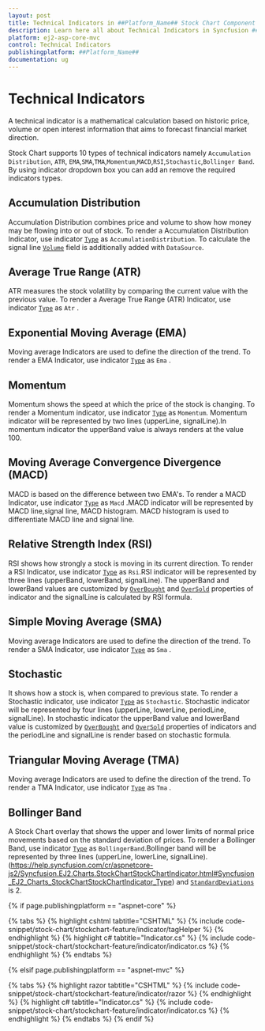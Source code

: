 ```yaml
---
layout: post
title: Technical Indicators in ##Platform_Name## Stock Chart Component
description: Learn here all about Technical Indicators in Syncfusion ##Platform_Name## Stock Chart component of Syncfusion Essential JS 2 and more.
platform: ej2-asp-core-mvc
control: Technical Indicators
publishingplatform: ##Platform_Name##
documentation: ug
---
```



<!-- markdownlint-disable MD036 -->

# Technical Indicators

A technical indicator is a mathematical calculation based on historic price, volume or open interest information that aims to forecast financial market direction.

Stock Chart supports 10 types of technical indicators namely `Accumulation Distribution`, `ATR`, `EMA`,`SMA`,`TMA`,`Momentum`,`MACD`,`RSI`,`Stochastic`,`Bollinger Band`. By using indicator dropdown box you can add an remove the required indicators types.

## Accumulation Distribution

Accumulation Distribution combines price and volume to show how money may be flowing into or out of stock.
To render a Accumulation Distribution Indicator, use indicator [`Type`](https://help.syncfusion.com/cr/aspnetcore-js2/Syncfusion.EJ2.Charts.StockChartStockChartIndicator.html#Syncfusion_EJ2_Charts_StockChartStockChartIndicator_Type) as `AccumulationDistribution`.
To calculate the signal line [`Volume`](https://help.syncfusion.com/cr/aspnetcore-js2/Syncfusion.EJ2.Charts.StockChartStockChartIndicator.html#Syncfusion_EJ2_Charts_StockChartStockChartIndicator_Volume) field is additionally added with `DataSource`.

## Average True Range (ATR)

ATR measures the stock volatility by comparing the current value with the previous value.
To render a Average True Range (ATR) Indicator, use indicator [`Type`](https://help.syncfusion.com/cr/aspnetcore-js2/Syncfusion.EJ2.Charts.StockChartStockChartIndicator.html#Syncfusion_EJ2_Charts_StockChartStockChartIndicator_Type) as `Atr` .

## Exponential Moving Average (EMA)

Moving average Indicators are used to define the direction of the trend. To render a EMA Indicator, use indicator [`Type`](https://help.syncfusion.com/cr/aspnetcore-js2/Syncfusion.EJ2.Charts.StockChartStockChartIndicator.html#Syncfusion_EJ2_Charts_StockChartStockChartIndicator_Type) as `Ema` .

## Momentum

Momentum shows the speed at which the price of the stock is changing. To render a Momentum indicator, use indicator [`Type`](https://help.syncfusion.com/cr/aspnetcore-js2/Syncfusion.EJ2.Charts.StockChartStockChartIndicator.html#Syncfusion_EJ2_Charts_StockChartStockChartIndicator_Type) as `Momentum`. Momentum indicator will be represented by two lines (upperLine, signalLine).In momentum indicator the upperBand value is always renders at the value 100.

## Moving Average Convergence Divergence (MACD)

MACD is based on the difference between two EMA's. To render a MACD Indicator, use indicator [`Type`](https://help.syncfusion.com/cr/aspnetcore-js2/Syncfusion.EJ2.Charts.StockChartStockChartIndicator.html#Syncfusion_EJ2_Charts_StockChartStockChartIndicator_Type) as `Macd` .MACD indicator will be represented by MACD line,signal line, MACD histogram. MACD histogram is used to differentiate MACD line and signal line.

## Relative Strength Index (RSI)

RSI shows how strongly a stock is moving in its current direction. To render a RSI Indicator, use indicator [`Type`](https://help.syncfusion.com/cr/aspnetcore-js2/Syncfusion.EJ2.Charts.StockChartStockChartIndicator.html#Syncfusion_EJ2_Charts_StockChartStockChartIndicator_Type) as `Rsi`.RSI indicator will be represented by three lines (upperBand, lowerBand, signalLine). The upperBand and lowerBand values are customized by [`OverBought`](https://help.syncfusion.com/cr/aspnetcore-js2/Syncfusion.EJ2.Charts.StockChartStockChartIndicator.html#Syncfusion_EJ2_Charts_StockChartStockChartIndicator_OverBought) and [`OverSold`](https://help.syncfusion.com/cr/aspnetcore-js2/Syncfusion.EJ2.Charts.StockChartStockChartIndicator.html#Syncfusion_EJ2_Charts_StockChartStockChartIndicator_OverSold) properties of indicator and the signalLine is calculated by RSI formula.

## Simple Moving Average (SMA)

Moving average Indicators are used to define the direction of the trend. To render a SMA Indicator, use indicator [`Type`](https://help.syncfusion.com/cr/aspnetcore-js2/Syncfusion.EJ2.Charts.StockChartStockChartIndicator.html#Syncfusion_EJ2_Charts_StockChartStockChartIndicator_Type) as `Sma` .

## Stochastic

It shows how a stock is, when compared to previous state. To render a Stochastic indicator, use indicator [`Type`](https://help.syncfusion.com/cr/aspnetcore-js2/Syncfusion.EJ2.Charts.StockChartStockChartIndicator.html#Syncfusion_EJ2_Charts_StockChartStockChartIndicator_Type) as `Stochastic`.
Stochastic indicator will be represented by four lines (upperLine, lowerLine, periodLine, signalLine).
In stochastic indicator the upperBand value and lowerBand value is customized by [`OverBought`](https://help.syncfusion.com/cr/aspnetcore-js2/Syncfusion.EJ2.Charts.StockChartStockChartIndicator.html#Syncfusion_EJ2_Charts_StockChartStockChartIndicator_OverBought) and [`OverSold`](https://help.syncfusion.com/cr/aspnetcore-js2/Syncfusion.EJ2.Charts.StockChartStockChartIndicator.html#Syncfusion_EJ2_Charts_StockChartStockChartIndicator_OverSold) properties of indicators and the periodLine and signalLine is render based on stochastic formula.

## Triangular Moving Average (TMA)

Moving average Indicators are used to define the direction of the trend. To render a TMA Indicator, use indicator [`Type`](https://help.syncfusion.com/cr/aspnetcore-js2/Syncfusion.EJ2.Charts.StockChartStockChartIndicator.html#Syncfusion_EJ2_Charts_StockChartStockChartIndicator_Type) as `Tma` .

## Bollinger Band

<!-- markdownlint-disable MD034 -->

A Stock Chart overlay that shows the upper and lower limits of normal price movements based on the standard deviation of prices.
To render a Bollinger Band, use indicator [`Type`](https://help.syncfusion.com/cr/aspnetcore-js2/Syncfusion.EJ2.Charts.StockChartStockChartIndicator.html#Syncfusion_EJ2_Charts_StockChartStockChartIndicator_Type) as `BollingerBand`.Bollinger band will be represented by three lines (upperLine, lowerLine, signalLine).(https://help.syncfusion.com/cr/aspnetcore-js2/Syncfusion.EJ2.Charts.StockChartStockChartIndicator.html#Syncfusion_EJ2_Charts_StockChartStockChartIndicator_Type) and [`StandardDeviations`](https://help.syncfusion.com/cr/aspnetcore-js2/Syncfusion.EJ2.Charts.StockChartStockChartIndicator.html#Syncfusion_EJ2_Charts_StockChartStockChartIndicator_StandardDeviation) is 2.

{% if page.publishingplatform == "aspnet-core" %}

{% tabs %}
{% highlight cshtml tabtitle="CSHTML" %}
{% include code-snippet/stock-chart/stockchart-feature/indicator/tagHelper %}
{% endhighlight %}
{% highlight c# tabtitle="Indicator.cs" %}
{% include code-snippet/stock-chart/stockchart-feature/indicator/indicator.cs %}
{% endhighlight %}
{% endtabs %}

{% elsif page.publishingplatform == "aspnet-mvc" %}

{% tabs %}
{% highlight razor tabtitle="CSHTML" %}
{% include code-snippet/stock-chart/stockchart-feature/indicator/razor %}
{% endhighlight %}
{% highlight c# tabtitle="Indicator.cs" %}
{% include code-snippet/stock-chart/stockchart-feature/indicator/indicator.cs %}
{% endhighlight %}
{% endtabs %}
{% endif %}



